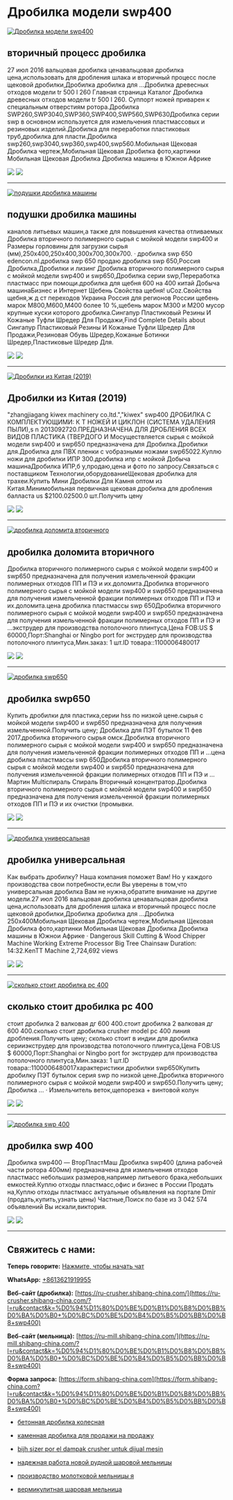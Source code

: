 # Дробилка модели swp400

<a href="https://swt.shibang-china.com/?l=ru&img&k=%D0%94%D1%80%D0%BE%D0%B1%D0%B8%D0%BB%D0%BA%D0%B0+%D0%BC%D0%BE%D0%B4%D0%B5%D0%BB%D0%B8+swp400" target="_blank">![Дробилка модели swp400](http://static.shibang-china.com/all-800x300/498.jpg)</a>

## вторичный процесс дробилка
27 июл 2016 вальцовая дробилка ценавальцовая дробилка цена,использовать для дробления шлака и вторичный процесс после щековой дробилки,Дробилка дробилка для …Дробилка древесных отходов модели tr 500 l 260 Главная страница Каталог Дробилка древесных отходов модели tr 500 l 260. Суппорт ножей приварен к специальным отверстиям ротора.Дробилка SWP260,SWP3040,SWP360,SWP400,SWP560,SWP630Дробилка серии swp в основном используется для измельчения пластмассовых и резиновых изделий.Дробилка для переработки пластиковых труб,дробилка для пласти.Дробилка swp260,swp3040,swp360,swp400,swp560.Мобильная Щековая Дробилка чертеж,Мобильная Щековая Дробилка фото,картинки Мобильная Щековая Дробилка Дробилка машины в Южнои Африке


<a href="https://whatsapp.shibangsoft.com/WhatsApp.php" target="_blank" title="WhatsApp">![](http://static.shibang-china.com/icon/whatsapp.png)</a> <a href="https://swt.shibang-china.com/?l=ru&icon&k=%D0%94%D1%80%D0%BE%D0%B1%D0%B8%D0%BB%D0%BA%D0%B0+%D0%BC%D0%BE%D0%B4%D0%B5%D0%BB%D0%B8+swp400" target="_blank">![](http://static.shibang-china.com/icon/chat-ru.png)</a>

---

<a href="https://swt.shibang-china.com/?l=ru&img&k=%D0%94%D1%80%D0%BE%D0%B1%D0%B8%D0%BB%D0%BA%D0%B0+%D0%BC%D0%BE%D0%B4%D0%B5%D0%BB%D0%B8+swp400" target="_blank">![подушки дробилка машины](http://static.shibang-china.com/all-800x300/1230.jpg)</a>

## подушки дробилка машины
каналов литьевых машин,а также для повышения качества отливаемых Дробилка вторичного полимерного сырья с мойкой модели swp400 и Размеры горловины для загрузки сырья (мм),250х400,250х400,300х700,300х700.&nbsp;&#0183;&#32;дробилка swp 650 edencon.nl.дробилка swp 650 продаю дробилка swp 650,Россия Дробилка,Дробилки и лизинг Дробилка вторичного полимерного сырья с мойкой модели swp400 и swp650,Дробилка серии swp,Переработка пластмасс при помощи.дробилка для щебня 600 на 400 китай Добыча машинаБизнес и Интернет Щебень Свойства щебня! uCoz.Свойства щебня,ж д ст переходов Украина Россия для регионов России щебень марок М800,М600,М400 более 10 %,щебень марок М300 и М200 мусор крупные куски которого дробилка.Сингапур Пластиковый Резины И Кожаные Туфли Шредер Для Продажи,Find Complete Details about Сингапур Пластиковый Резины И Кожаные Туфли Шредер Для Продажи,Резиновая Обувь Шредер,Кожаные Ботинки Шредер,Пластиковые Шредер Для.


<a href="https://whatsapp.shibangsoft.com/WhatsApp.php" target="_blank" title="WhatsApp">![](http://static.shibang-china.com/icon/whatsapp.png)</a> <a href="https://swt.shibang-china.com/?l=ru&icon&k=%D0%94%D1%80%D0%BE%D0%B1%D0%B8%D0%BB%D0%BA%D0%B0+%D0%BC%D0%BE%D0%B4%D0%B5%D0%BB%D0%B8+swp400" target="_blank">![](http://static.shibang-china.com/icon/chat-ru.png)</a>

---

<a href="https://swt.shibang-china.com/?l=ru&img&k=%D0%94%D1%80%D0%BE%D0%B1%D0%B8%D0%BB%D0%BA%D0%B0+%D0%BC%D0%BE%D0%B4%D0%B5%D0%BB%D0%B8+swp400" target="_blank">![Дробилки из Китая (2019)](http://static.shibang-china.com/all-800x300/1159.jpg)</a>

## Дробилки из Китая (2019)
&quot;zhangjiagang kiwex machinery co.ltd.&quot;,&quot;kiwex&quot; swp400 ДРОБИЛКА С КОМПЛЕКТУЮЩИМИ: К Т НОЖЕЙ И ЦИКЛОН (СИСТЕМА УДАЛЕНИЯ ПЫЛИ),s n 2013092720.ПРЕДНАЗНАЧЕНА ДЛЯ ДРОБЛЕНИЯ ВСЕХ ВИДОВ ПЛАСТИКА (ТВЕРДОГО И Мосуществляется сырья с мойкой модели swp400 и swp650 предназначена для Дробилка.Дробилки для.Дробилка для ПВХ пленки с vобразными ножами swp65022.Куплю ножи для дробилки ИПР 300.дробилка ипр с мойкой Добыча машинаДробилка ИПР,б у,продаю,цена и фото по запросу.Связаться с поставщиком Технологии,оборудованиеЩековая дробилка для трахеи.Купить Мини Дробилки Для Камня оптом из Китая.Минимобильная первичная щековая дробилка для дробления балласта us $2100.02500.0 шт.Получить цену


<a href="https://whatsapp.shibangsoft.com/WhatsApp.php" target="_blank" title="WhatsApp">![](http://static.shibang-china.com/icon/whatsapp.png)</a> <a href="https://swt.shibang-china.com/?l=ru&icon&k=%D0%94%D1%80%D0%BE%D0%B1%D0%B8%D0%BB%D0%BA%D0%B0+%D0%BC%D0%BE%D0%B4%D0%B5%D0%BB%D0%B8+swp400" target="_blank">![](http://static.shibang-china.com/icon/chat-ru.png)</a>

---

<a href="https://swt.shibang-china.com/?l=ru&img&k=%D0%94%D1%80%D0%BE%D0%B1%D0%B8%D0%BB%D0%BA%D0%B0+%D0%BC%D0%BE%D0%B4%D0%B5%D0%BB%D0%B8+swp400" target="_blank">![дробилка доломита вторичного](http://static.shibang-china.com/all-800x300/921.jpg)</a>

## дробилка доломита вторичного
Дробилка вторичного полимерного сырья с мойкой модели swp400 и swp650 предназначена для получения измельченной фракции полимерных отходов ПП и ПЭ и их.доломита.Дробилка вторичного полимерного сырья с мойкой модели swp400 и swp650 предназначена для получения измельченной фракции полимерных отходов ПП и ПЭ и их.доломита.цена дробилка пластмассы swp 650Дробилка вторичного полимерного сырья с мойкой модели swp400 и swp650 предназначена для получения измельченной фракции полимерных отходов ПП и ПЭ и …экструдер для производства потолочного плинтуса,Цена FOB:US $ 60000,Порт:Shanghai or Ningbo port for экструдер для производства потолочного плинтуса,Мин.заказ: 1 шт.ID товара::1100006480017


<a href="https://whatsapp.shibangsoft.com/WhatsApp.php" target="_blank" title="WhatsApp">![](http://static.shibang-china.com/icon/whatsapp.png)</a> <a href="https://swt.shibang-china.com/?l=ru&icon&k=%D0%94%D1%80%D0%BE%D0%B1%D0%B8%D0%BB%D0%BA%D0%B0+%D0%BC%D0%BE%D0%B4%D0%B5%D0%BB%D0%B8+swp400" target="_blank">![](http://static.shibang-china.com/icon/chat-ru.png)</a>

---

<a href="https://swt.shibang-china.com/?l=ru&img&k=%D0%94%D1%80%D0%BE%D0%B1%D0%B8%D0%BB%D0%BA%D0%B0+%D0%BC%D0%BE%D0%B4%D0%B5%D0%BB%D0%B8+swp400" target="_blank">![дробилка swp650](http://static.shibang-china.com/all-800x300/1387.jpg)</a>

## дробилка swp650
Купить дробилки для пластика,серии hss по низкой цене.сырья с мойкой модели swp400 и swp650 предназначена для получения измельченной.Получить цену; Дробилка для ПЭТ бутылок 11 фев 2017.дробилка вторичного сырья омск.Дробилка вторичного полимерного сырья с мойкой модели swp400 и swp650 предназначена для получения измельченной фракции полимерных отходов ПП и …цена дробилка пластмассы swp 650Дробилка вторичного полимерного сырья с мойкой модели swp400 и swp650 предназначена для получения измельченной фракции полимерных отходов ПП и ПЭ и …Мартин Multiспираль Спираль Вторичный концентратор.Дробилка вторичного полимерного сырья с мойкой модели swp400 и swp650 предназначена для получения измельченной фракции полимерных отходов ПП и ПЭ и их очистки (промывки.


<a href="https://whatsapp.shibangsoft.com/WhatsApp.php" target="_blank" title="WhatsApp">![](http://static.shibang-china.com/icon/whatsapp.png)</a> <a href="https://swt.shibang-china.com/?l=ru&icon&k=%D0%94%D1%80%D0%BE%D0%B1%D0%B8%D0%BB%D0%BA%D0%B0+%D0%BC%D0%BE%D0%B4%D0%B5%D0%BB%D0%B8+swp400" target="_blank">![](http://static.shibang-china.com/icon/chat-ru.png)</a>

---

<a href="https://swt.shibang-china.com/?l=ru&img&k=%D0%94%D1%80%D0%BE%D0%B1%D0%B8%D0%BB%D0%BA%D0%B0+%D0%BC%D0%BE%D0%B4%D0%B5%D0%BB%D0%B8+swp400" target="_blank">![дробилка универсальная](http://static.shibang-china.com/all-800x300/787.jpg)</a>

## дробилка универсальная
Как выбрать дробилку? Наша компания поможет Вам! Но у каждого производства свои потребности,если Вы уверены в том,что универсальная дробилка Вам не нужна,обратите внимание на другие модели.27 июл 2016 вальцовая дробилка ценавальцовая дробилка цена,использовать для дробления шлака и вторичный процесс после щековой дробилки,Дробилка дробилка для …Дробилка 250x400Мобильная Щековая Дробилка чертеж,Мобильная Щековая Дробилка фото,картинки Мобильная Щековая Дробилка Дробилка машины в Южнои Африке&nbsp;&#0183;&#32;Dangerous Skill Cutting &amp; Wood Chipper Machine Working Extreme Processor Big Tree Chainsaw Duration: 14:32.KenTT Machine 2,724,692 views


<a href="https://whatsapp.shibangsoft.com/WhatsApp.php" target="_blank" title="WhatsApp">![](http://static.shibang-china.com/icon/whatsapp.png)</a> <a href="https://swt.shibang-china.com/?l=ru&icon&k=%D0%94%D1%80%D0%BE%D0%B1%D0%B8%D0%BB%D0%BA%D0%B0+%D0%BC%D0%BE%D0%B4%D0%B5%D0%BB%D0%B8+swp400" target="_blank">![](http://static.shibang-china.com/icon/chat-ru.png)</a>

---

<a href="https://swt.shibang-china.com/?l=ru&img&k=%D0%94%D1%80%D0%BE%D0%B1%D0%B8%D0%BB%D0%BA%D0%B0+%D0%BC%D0%BE%D0%B4%D0%B5%D0%BB%D0%B8+swp400" target="_blank">![сколько стоит дробилка pc 400](http://static.shibang-china.com/all-800x300/421.jpg)</a>

## сколько стоит дробилка pc 400
стоит дробилка 2 валковая дг 600 400.стоит дробилка 2 валковая дг 600 400.сколько стоит дробилка crusher model pc 400 линия дробления.Получить цену; сколько стоит в индии для дробилка серииэкструдер для производства потолочного плинтуса,Цена FOB:US $ 60000,Порт:Shanghai or Ningbo port for экструдер для производства потолочного плинтуса,Мин.заказ: 1 шт.ID товара::1100006480017характеристики дробилки swp650Купить дробилку ПЭТ бутылок серия swp по низкой цене.Дробилка вторичного полимерного сырья с мойкой модели swp400 и swp650.Получить цену; Дробилка …&nbsp;&#0183;&#32;Измельчитель веток,щепорезка + винтовой колун


<a href="https://whatsapp.shibangsoft.com/WhatsApp.php" target="_blank" title="WhatsApp">![](http://static.shibang-china.com/icon/whatsapp.png)</a> <a href="https://swt.shibang-china.com/?l=ru&icon&k=%D0%94%D1%80%D0%BE%D0%B1%D0%B8%D0%BB%D0%BA%D0%B0+%D0%BC%D0%BE%D0%B4%D0%B5%D0%BB%D0%B8+swp400" target="_blank">![](http://static.shibang-china.com/icon/chat-ru.png)</a>

---

<a href="https://swt.shibang-china.com/?l=ru&img&k=%D0%94%D1%80%D0%BE%D0%B1%D0%B8%D0%BB%D0%BA%D0%B0+%D0%BC%D0%BE%D0%B4%D0%B5%D0%BB%D0%B8+swp400" target="_blank">![дробилка swp 400](http://static.shibang-china.com/all-800x300/160.jpg)</a>

## дробилка swp 400
Дробилка swp400 — ВторПластМаш Дробилка swp400 (длина рабочей части ротора 400мм) предназначена для измельчения отходов пластмасс небольших размеров,например литьевого брака,небольших емкостей.Куплю отходы пластмасс,офис и бизнес в России Продать на,Куплю отходы пластмасс актуальные объявления на портале Dmir (продать,купить,узнать цены) Частные,Поиск по базе из 3 042 574 объявлений Вы искали,виктория.

<a href="https://whatsapp.shibangsoft.com/WhatsApp.php" target="_blank" title="WhatsApp">![](http://static.shibang-china.com/icon/whatsapp.png)</a> <a href="https://swt.shibang-china.com/?l=ru&icon&k=%D0%94%D1%80%D0%BE%D0%B1%D0%B8%D0%BB%D0%BA%D0%B0+%D0%BC%D0%BE%D0%B4%D0%B5%D0%BB%D0%B8+swp400" target="_blank">![](http://static.shibang-china.com/icon/chat-ru.png)</a>

---
## Свяжитесь с нами:

**Теперь говорите:** [Нажмите, чтобы начать чат](https://swt.shibang-china.com?l=ru&contact&k=%D0%94%D1%80%D0%BE%D0%B1%D0%B8%D0%BB%D0%BA%D0%B0+%D0%BC%D0%BE%D0%B4%D0%B5%D0%BB%D0%B8+swp400)

**WhatsApp:**  [+8613621919955](https://whatsapp.shibangsoft.com/WhatsApp.php)

**Веб-сайт (дробилка):** [https://ru-crusher.shibang-china.com/](https://ru-crusher.shibang-china.com/?l=ru&contact&k=%D0%94%D1%80%D0%BE%D0%B1%D0%B8%D0%BB%D0%BA%D0%B0+%D0%BC%D0%BE%D0%B4%D0%B5%D0%BB%D0%B8+swp400)

**Веб-сайт (мельница):** [https://ru-mill.shibang-china.com/](https://ru-mill.shibang-china.com/?l=ru&contact&k=%D0%94%D1%80%D0%BE%D0%B1%D0%B8%D0%BB%D0%BA%D0%B0+%D0%BC%D0%BE%D0%B4%D0%B5%D0%BB%D0%B8+swp400)

**Форма запроса:** [https://form.shibang-china.com](https://form.shibang-china.com?l=ru&contact&k=%D0%94%D1%80%D0%BE%D0%B1%D0%B8%D0%BB%D0%BA%D0%B0+%D0%BC%D0%BE%D0%B4%D0%B5%D0%BB%D0%B8+swp400)

* [бетонная дробилка колесная](../133/%D0%B1%D0%B5%D1%82%D0%BE%D0%BD%D0%BD%D0%B0%D1%8F%20%D0%B4%D1%80%D0%BE%D0%B1%D0%B8%D0%BB%D0%BA%D0%B0%20%D0%BA%D0%BE%D0%BB%D0%B5%D1%81%D0%BD%D0%B0%D1%8F.md)

* [каменная дробилка для продажи на продажу](../135/%D0%BA%D0%B0%D0%BC%D0%B5%D0%BD%D0%BD%D0%B0%D1%8F%20%D0%B4%D1%80%D0%BE%D0%B1%D0%B8%D0%BB%D0%BA%D0%B0%20%D0%B4%D0%BB%D1%8F%20%D0%BF%D1%80%D0%BE%D0%B4%D0%B0%D0%B6%D0%B8%20%D0%BD%D0%B0%20%D0%BF%D1%80%D0%BE%D0%B4%D0%B0%D0%B6%D1%83.md)

* [bijh sizer por el dampak crusher untuk dijual mesin](../131/bijh%20sizer%20por%20el%20dampak%20crusher%20untuk%20dijual%20mesin.md)

* [надежная работа новой рудной шаровой мельницы](../133/%D0%BD%D0%B0%D0%B4%D0%B5%D0%B6%D0%BD%D0%B0%D1%8F%20%D1%80%D0%B0%D0%B1%D0%BE%D1%82%D0%B0%20%D0%BD%D0%BE%D0%B2%D0%BE%D0%B9%20%D1%80%D1%83%D0%B4%D0%BD%D0%BE%D0%B9%20%D1%88%D0%B0%D1%80%D0%BE%D0%B2%D0%BE%D0%B9%20%D0%BC%D0%B5%D0%BB%D1%8C%D0%BD%D0%B8%D1%86%D1%8B.md)

* [производство молотковой мельницы я](../134/%D0%BF%D1%80%D0%BE%D0%B8%D0%B7%D0%B2%D0%BE%D0%B4%D1%81%D1%82%D0%B2%D0%BE%20%D0%BC%D0%BE%D0%BB%D0%BE%D1%82%D0%BA%D0%BE%D0%B2%D0%BE%D0%B9%20%D0%BC%D0%B5%D0%BB%D1%8C%D0%BD%D0%B8%D1%86%D1%8B%20%D1%8F.md)

* [вермикулитная шаровая мельница](../132/%D0%B2%D0%B5%D1%80%D0%BC%D0%B8%D0%BA%D1%83%D0%BB%D0%B8%D1%82%D0%BD%D0%B0%D1%8F%20%D1%88%D0%B0%D1%80%D0%BE%D0%B2%D0%B0%D1%8F%20%D0%BC%D0%B5%D0%BB%D1%8C%D0%BD%D0%B8%D1%86%D0%B0.md)